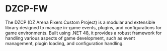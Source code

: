 # DZCP-FW
The DZCP (DZ Arena Fixers Custom Project) is a modular and extensible library designed to manage in-game events, plugins, and configurations for game environments. Built using .NET 48, it provides a robust framework for handling various aspects of game development, such as event management, plugin loading, and configuration handling.
